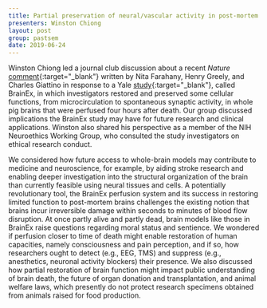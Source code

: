 ```yaml
---
title: Partial preservation of neural/vascular activity in post-mortem pig brains
presenters: Winston Chiong
layout: post
group: pastsem
date: 2019-06-24
---
```


Winston Chiong led a journal club discussion about a recent *Nature* [comment](https://www.nature.com/articles/d41586-019-01168-9){:target="_blank"} 
written by Nita Farahany, Henry Greely, and Charles Giattino in response to a Yale [study](https://www.nature.com/articles/s41586-019-1099-1){:target="_blank"}, 
called BrainEx, in which investigators restored and preserved some cellular functions, from microcirculation to spontaneous 
synaptic activity, in whole pig brains that were perfused four hours after death. Our group discussed implications the BrainEx 
study may have for future research and clinical applications. Winston also shared his perspective as a member of the NIH 
Neuroethics Working Group, who consulted the study investigators on ethical research conduct.

We considered how future access to whole-brain models may contribute to medicine and neuroscience, for example, by aiding 
stroke research and enabling deeper investigation into the structural organization of the brain than currently feasible using 
neural tissues and cells. A potentially revolutionary tool, the BrainEx perfusion system and its success in restoring limited 
function to post-mortem brains challenges the existing notion that brains incur irreversible damage within seconds to minutes 
of blood flow disruption. At once partly alive and partly dead, brain models like those in BrainEx raise questions regarding 
moral status and sentience. We wondered if perfusion closer to time of death might enable restoration of human capacities, 
namely consciousness and pain perception, and if so, how researchers ought to detect (e.g., EEG, TMS) and suppress (e.g., 
anesthetics, neuronal activity blockers) their presence. We also discussed how partial restoration of brain function might 
impact public understanding of brain death, the future of organ donation and transplantation, and animal welfare laws, which 
presently do not protect research specimens obtained from animals raised for food production.
